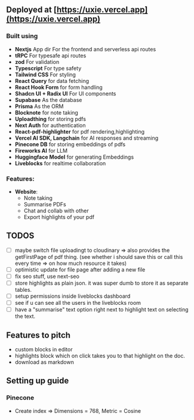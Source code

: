 ## Deployed at [https://uxie.vercel.app](https://uxie.vercel.app)

### Built using

- **Nextjs** App dir For the frontend and serverless api routes
- **tRPC** For typesafe api routes
- **zod** For validation
- **Typescript** For type safety
- **Tailwind CSS** For styling
- **React Query** for data fetching
- **React Hook Form** for form handling
- **Shadcn UI + Radix UI** For UI components
- **Supabase** As the database
- **Prisma** As the ORM
- **Blocknote** for note taking
- **Uploadthing** for storing pdfs
- **Next Auth** for authentication
- **React-pdf-highlighter** for pdf rendering,highlighting
- **Vercel AI SDK, Langchain** for AI responses and streaming
- **Pinecone DB** for storing embeddings of pdfs
- **Fireworks AI** for LLM
- **Huggingface Model** for generating Embeddings
- **Liveblocks** for realtime collaboration

### Features:

- **Website**:
  - Note taking
  - Summarise PDFs
  - Chat and collab with other
  - Export highlights of your pdf

## TODOS

- [ ] maybe switch file uploadingt to cloudinary => also provides the getFirstPage of pdf thing. (see whether i should save this or call this every time => on how much resource it takes)
- [ ] optimistic update for file page after adding a new file
- [ ] fix seo stuff, use next-seo
- [ ] store highlights as plain json. it was super dumb to store it as separate tables.
- [ ] setup permissions inside liveblocks dashboard
- [ ] see if u can see all the users in the liveblocks room
- [ ] have a "summarise" text option right next to highlight text on selecting the text.

## Features to pitch

- custom blocks in editor
- highlights block which on click takes you to that highlight on the doc.
- download as markdown

## Setting up guide

### Pinecone

- Create index => Dimensions = 768, Metric = Cosine
